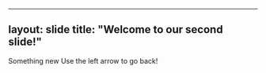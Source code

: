 
---
layout: slide
title: "Welcome to our second slide!"
---
Something new
Use the left arrow to go back!
